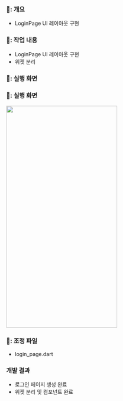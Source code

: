 ### 🚀: 개요
- LoginPage UI 레이아웃 구현

### 🚀: 작업 내용
- LoginPage UI 레이아웃 구현
- 위젯 분리

### 📸: 실행 화면
### 📸: 실행 화면
<img src="" width="300" height="600"/>

### 🚀: 조정 파일
- login_page.dart

### 개발 결과
- 로그인 페이지 생성 완료
- 위젯 분리 및 컴포넌트 완료

